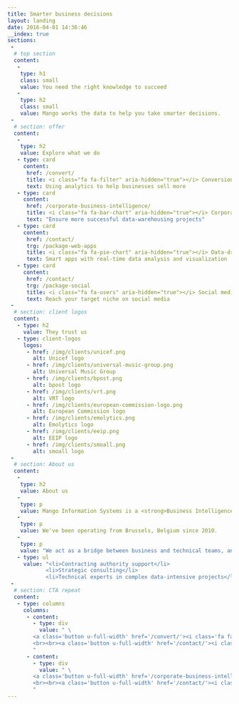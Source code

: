 ```yaml
---
title: Smarter business decisions
layout: landing
date: 2016-04-01 14:36:46
__index: true
sections:
 -
  # top section
  content:
   -
    type: h1
    class: small
    value: You need the right knowledge to succeed
   -
    type: h2
    class: small
    value: Mango works the data to help you take smarter decisions.
 -
  # section: offer
  content:
   -
    type: h2
    value: Explore what we do
   - type: card
     content:
      href: /convert/
      title: <i class="fa fa-filter" aria-hidden="true"></i> Conversion optimization
      text: Using analytics to help businesses sell more
   - type: card
     content:
      href: /corporate-business-intelligence/
      title: <i class="fa fa-bar-chart" aria-hidden="true"></i> Corporate Business Intelligence
      text: "Ensure more successful data-warehousing projects"
   - type: card
     content:
      href: /contact/
      trg: /package-web-apps
      title: <i class="fa fa-pie-chart" aria-hidden="true"></i> Data-driven web applications
      text: Smart apps with real-time data analysis and visualization
   - type: card
     content:
      href: /contact/
      trg: /package-social
      title: <i class="fa fa-users" aria-hidden="true"></i> Social media audience Analytics
      text: Reach your target niche on social media
 -
  # section: client logos
  content:
   - type: h2
     value: They trust us
   - type: client-logos
     logos:
      - href: /img/clients/unicef.png
        alt: Unicef logo
      - href: /img/clients/universal-music-group.png
        alt: Universal Music Group
      - href: /img/clients/bpost.png
        alt: bpost logo
      - href: /img/clients/vrt.png
        alt: VRT logo
      - href: /img/clients/european-commission-logo.png
        alt: European Commission logo
      - href: /img/clients/emolytics.png
        alt: Emolytics logo
      - href: /img/clients/eeip.png
        alt: EEIP logo
      - href: /img/clients/smoall.png
        alt: smoall logo
 -
  # section: About us
  content:
   -
    type: h2
    value: About us
   -
    type: p
    value: Mango Information Systems is a <strong>Business Intelligence</strong> company that helps organizations be <strong>more successful in the digital world</strong>.
   -
    type: p
    value: We've been operating from Brussels, Belgium since 2010.
   -
    type: p
    value: "We act as a bridge between business and technical teams, and provide the following type of services:"
   - type: ul
     value: "<li>Contracting authority support</li>
			<li>Strategic consulting</li>
			<li>Technical experts in complex data-intensive projects</li>"
 -
  # section: CTA repeat
  content:
   - type: columns
     columns:
      - content:
        - type: div
          value: " \
		<a class='button u-full-width' href='/convert/'><i class='fa fa-filter' aria-hidden='true'></i> Conversion optimization</a> \
		<br><br><a class='button u-full-width' href='/contact/'><i class='fa fa-pie-chart' aria-hidden='true'></i> Data-driven web applications</a> \
		"
      - content:
        - type: div
          value: " \
		<a class='button u-full-width' href='/corporate-business-intelligence/'><i class='fa fa-bar-chart' aria-hidden='true'></i> Corporate Business Intelligence</a> \
		<br><br><a class='button u-full-width' href='/contact/'><i class='fa fa-users' aria-hidden='true'></i> Social media audience Analytics</a> \
		"
---
```

